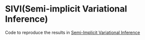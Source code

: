 # SIVI(Semi-implicit Variational Inference)

Code to reproduce the results in [Semi-Implicit Variational Inference](http://arxiv.org/abs/1805.11183)

